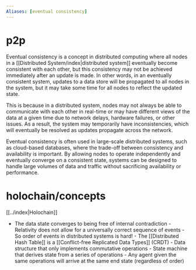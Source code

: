 ```yaml
---
Aliases: [eventual consistency]
---
```

# p2p

Eventual consistency is a concept in distributed computing where all nodes in a [[Distributed System/index|distributed system]] eventually become consistent with each other, but this consistency may not be achieved immediately after an update is made. In other words, in an eventually consistent system, updates to a data store will be propagated to all nodes in the system, but it may take some time for all nodes to reflect the updated state.

This is because in a distributed system, nodes may not always be able to communicate with each other in real-time or may have different views of the data at a given time due to network delays, hardware failures, or other issues. As a result, the system may temporarily have inconsistencies, which will eventually be resolved as updates propagate across the network.

Eventual consistency is often used in large-scale distributed systems, such as cloud-based databases, where the trade-off between consistency and availability is important. By allowing nodes to operate independently and eventually converge on a consistent state, systems can be designed to handle large volumes of data and traffic without sacrificing availability or performance.

# holochain/concepts

[[../index|Holochain]]

- The data state converges to being free of internal contradiction
        -   Relativity does not allow for a universally correct sequence of events
            -   So order of events in distributed systems is hard!
        -   The [[Distributed Hash Table]] is a [[Conflict-free Replicated Data Types]] (CRDT)
            -   Data structure that only implements commutative operations
            -   State machine that derives state from a series of operations
            -   Any agent given the same operations will arrive at the same end state (regardless of order)
